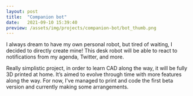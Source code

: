 ```yaml
---
layout: post
title:  "Companion bot"
date:   2021-09-10 15:39:40
preview: /assets/img/projects/companion-bot/bot_thumb.png
---
```



I always dream to have my own personal robot, but tired of waiting, I decided to directly create mine! This desk robot will be able to react to notifications from my agenda, Twitter, and more.

Really simplistic project, in order to learn CAD along the way, it will be fully 3D printed at home. It’s aimed to evolve through time with more features along the way. For now, I've managed to print and code the first beta version and currently making some arrangements.
